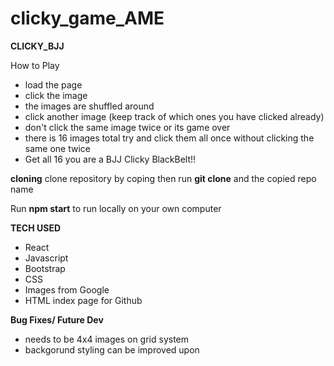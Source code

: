 # clicky_game_AME

**CLICKY_BJJ**

  How to Play
  
  - load the page
  - click the image
  - the images are shuffled around
  - click another image (keep track of which ones you have clicked already)
  - don't click the same image twice or its game over
  - there is 16 images total try and click them all once without clicking the same one twice
  - Get all 16 you are a BJJ Clicky BlackBelt!!

**cloning**
clone repository by coping then run **git clone** and the copied repo name

Run **npm start** to run locally on your own computer

**TECH USED**

  - React
  - Javascript
  - Bootstrap
  - CSS
  - Images from Google
  - HTML index page for Github

**Bug Fixes/ Future Dev**

  - needs to be 4x4 images on grid system
  - backgorund styling can be improved upon
